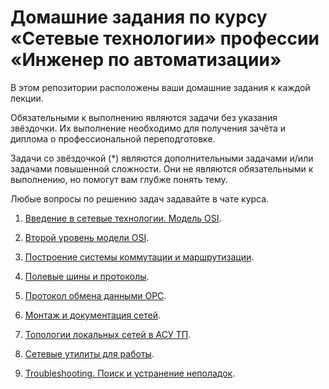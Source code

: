 # Домашние задания по курсу «Сетевые технологии» профессии «Инженер по автоматизации»


В этом репозитории расположены ваши домашние задания к каждой лекции. 

Обязательными к выполнению являются задачи без указания звёздочки. Их выполнение необходимо для получения зачёта и диплома о профессиональной переподготовке.

Задачи со звёздочкой (*) являются дополнительными задачами и/или задачами повышенной сложности. Они не являются обязательными к выполнению, но помогут вам глубже понять тему.

Любые вопросы по решению задач задавайте в чате курса.



1. [Введение в сетевые технологии. Модель OSI](1/).
 
2. [Второй уровень модели OSI](2/).

3. [Построение системы коммутации и маршрутизации](3/).

4. [Полевые шины и протоколы](4/).

5. [Протокол обмена данными OPC](5/).

6. [Монтаж и документация сетей](6/).

7. [Топологии локальных сетей в АСУ ТП](7/).

8. [Сетевые утилиты для работы](8/).

9. [Troubleshooting. Поиск и устранение неполадок](9/).
